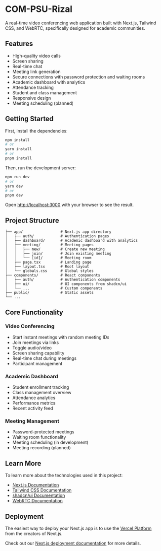 # COM-PSU-Rizal

A real-time video conferencing web application built with Next.js, Tailwind CSS, and WebRTC, specifically designed for academic communities.

## Features

- High-quality video calls
- Screen sharing
- Real-time chat
- Meeting link generation
- Secure connections with password protection and waiting rooms
- Academic dashboard with analytics
- Attendance tracking
- Student and class management
- Responsive design
- Meeting scheduling (planned)

## Getting Started

First, install the dependencies:

```bash
npm install
# or
yarn install
# or
pnpm install
```

Then, run the development server:

```bash
npm run dev
# or
yarn dev
# or
pnpm dev
```

Open [http://localhost:3000](http://localhost:3000) with your browser to see the result.

## Project Structure

```
├── app/                 # Next.js app directory
│   ├── auth/            # Authentication pages
│   ├── dashboard/       # Academic dashboard with analytics
│   ├── meeting/         # Meeting pages
│   │   ├── new/         # Create new meeting
│   │   ├── join/        # Join existing meeting
│   │   └── [id]/        # Meeting room
│   ├── page.tsx         # Landing page
│   ├── layout.tsx       # Root layout
│   └── globals.css      # Global styles
├── components/          # React components
│   ├── auth/            # Authentication components
│   ├── ui/              # UI components from shadcn/ui
│   └── ...              # Custom components
├── public/              # Static assets
└── ...
```

## Core Functionality

### Video Conferencing
- Start instant meetings with random meeting IDs
- Join meetings via links
- Toggle audio/video
- Screen sharing capability
- Real-time chat during meetings
- Participant management

### Academic Dashboard
- Student enrollment tracking
- Class management overview
- Attendance analytics
- Performance metrics
- Recent activity feed

### Meeting Management
- Password-protected meetings
- Waiting room functionality
- Meeting scheduling (in development)
- Meeting recording (planned)

## Learn More

To learn more about the technologies used in this project:

- [Next.js Documentation](https://nextjs.org/docs)
- [Tailwind CSS Documentation](https://tailwindcss.com/docs)
- [shadcn/ui Documentation](https://ui.shadcn.com/docs)
- [WebRTC Documentation](https://webrtc.org/getting-started/overview)

## Deployment

The easiest way to deploy your Next.js app is to use the [Vercel Platform](https://vercel.com/new?utm_medium=default-template&filter=next.js&utm_source=create-next-app&utm_campaign=create-next-app-readme) from the creators of Next.js.

Check out our [Next.js deployment documentation](https://nextjs.org/docs/deployment) for more details.